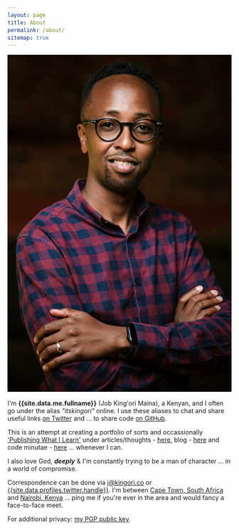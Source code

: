 ```yaml
---
layout: page
title: About
permalink: /about/
sitemap: true
---
```


![job-kingori-maina](/assets/images/cover-image-2@2x.jpg "Job King'ori Maina")

I'm **{{site.data.me.fullname}}** (Job King'ori Maina), a Kenyan, and I often go
under the alias _"itskingori"_ online. I use these aliases to chat and share
useful links [on Twitter][twitter] and ... to share code [on GitHub][github].

This is an attempt at creating a portfolio of sorts and occassionally
['Publishing What I Learn'][1] under articles/thoughts -
[here][articles_archive], blog - [here][blog_archive] and code minutae -
[here][minutae_archive] ... whenever I can.

I also love God, _**deeply**_ & I'm constantly trying to be a man of character
... in a world of compromise.

Correspondence can be done via [j@kingori.co][email] or
[{{site.data.profiles.twitter.handle}}][twitter]. I'm between [Cape Town,
South Africa][4] and [Nairobi, Kenya][5] ... ping me if you're ever in the area
and would fancy a face-to-face meet.

For additional privacy: [my PGP public key][6].

[twitter]: {{site.data.profiles.twitter.url}}
[github]: {{site.data.profiles.github.url}}
[articles_archive]: /articles/archive/
[blog_archive]: /blog/archive/
[minutae_archive]: /minutae/archive/
[email]: mailto:j@kingori.co?Subject=Hey%20There
[1]: /articles/2013/06/publish-what-you-learn/
[2]: /articles/2013/09/riding-lions/
[3]: https://www.google.co.ke/maps/preview#!q=nairobi%2C+kenya
[4]: https://www.google.co.za/search?q=cape+town%2C+south+africa
[5]: https://www.google.co.za/search?q=nairobi%2C+kenya
[6]: http://static.kingori.co/files/pgp_key/6E1D9B22_public.asc
